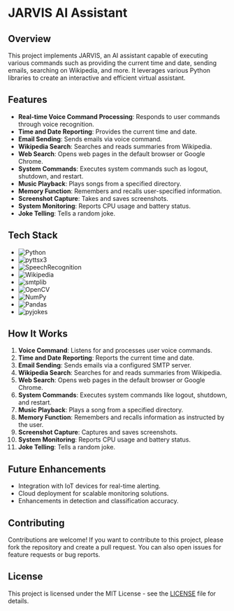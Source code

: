 # JARVIS AI Assistant

## Overview

This project implements JARVIS, an AI assistant capable of executing various commands such as providing the current time and date, sending emails, searching on Wikipedia, and more. It leverages various Python libraries to create an interactive and efficient virtual assistant.

## Features

- **Real-time Voice Command Processing**: Responds to user commands through voice recognition.
- **Time and Date Reporting**: Provides the current time and date.
- **Email Sending**: Sends emails via voice command.
- **Wikipedia Search**: Searches and reads summaries from Wikipedia.
- **Web Search**: Opens web pages in the default browser or Google Chrome.
- **System Commands**: Executes system commands such as logout, shutdown, and restart.
- **Music Playback**: Plays songs from a specified directory.
- **Memory Function**: Remembers and recalls user-specified information.
- **Screenshot Capture**: Takes and saves screenshots.
- **System Monitoring**: Reports CPU usage and battery status.
- **Joke Telling**: Tells a random joke.

## Tech Stack

- ![Python](https://img.shields.io/badge/Python-3776AB?style=for-the-badge&logo=python&logoColor=white)
- ![pyttsx3](https://img.shields.io/badge/pyttsx3-darkgreen?style=for-the-badge)
- ![SpeechRecognition](https://img.shields.io/badge/SpeechRecognition-5C3EE8?style=for-the-badge)
- ![Wikipedia](https://img.shields.io/badge/Wikipedia-013243?style=for-the-badge)
- ![smtplib](https://img.shields.io/badge/smtplib-150458?style=for-the-badge)
- ![OpenCV](https://img.shields.io/badge/OpenCV-darkblue?style=for-the-badge)
- ![NumPy](https://img.shields.io/badge/NumPy-darkred?style=for-the-badge)
- ![Pandas](https://img.shields.io/badge/Pandas-purple?style=for-the-badge)
- ![pyjokes](https://img.shields.io/badge/pyjokes-lightgrey?style=for-the-badge)

## How It Works

1. **Voice Command**: Listens for and processes user voice commands.
2. **Time and Date Reporting**: Reports the current time and date.
3. **Email Sending**: Sends emails via a configured SMTP server.
4. **Wikipedia Search**: Searches for and reads summaries from Wikipedia.
5. **Web Search**: Opens web pages in the default browser or Google Chrome.
6. **System Commands**: Executes system commands like logout, shutdown, and restart.
7. **Music Playback**: Plays a song from a specified directory.
8. **Memory Function**: Remembers and recalls information as instructed by the user.
9. **Screenshot Capture**: Captures and saves screenshots.
10. **System Monitoring**: Reports CPU usage and battery status.
11. **Joke Telling**: Tells a random joke.

## Future Enhancements

- Integration with IoT devices for real-time alerting.
- Cloud deployment for scalable monitoring solutions.
- Enhancements in detection and classification accuracy.

## Contributing

Contributions are welcome! If you want to contribute to this project, please fork the repository and create a pull request. You can also open issues for feature requests or bug reports.

## License

This project is licensed under the MIT License - see the [LICENSE](LICENSE) file for details.
